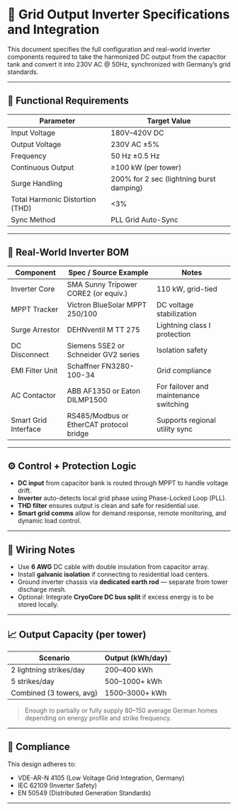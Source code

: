 # 🔌 Grid Output Inverter Specifications and Integration

This document specifies the full configuration and real-world inverter components required to take the harmonized DC output from the capacitor tank and convert it into 230V AC @ 50Hz, synchronized with Germany’s grid standards.

---

## 🎯 Functional Requirements

| Parameter         | Target Value              |
|------------------|---------------------------|
| Input Voltage     | 180V–420V DC              |
| Output Voltage    | 230V AC ±5%               |
| Frequency         | 50 Hz ±0.5 Hz             |
| Continuous Output | ≥100 kW (per tower)       |
| Surge Handling    | 200% for 2 sec (lightning burst damping) |
| Total Harmonic Distortion (THD) | <3%        |
| Sync Method       | PLL Grid Auto-Sync        |

---

## 🧰 Real-World Inverter BOM

| Component                  | Spec / Source Example                        | Notes |
|---------------------------|----------------------------------------------|-------|
| Inverter Core             | SMA Sunny Tripower CORE2 (or equiv.)         | 110 kW, grid-tied |
| MPPT Tracker              | Victron BlueSolar MPPT 250/100               | DC voltage stabilization |
| Surge Arrestor            | DEHNventil M TT 275                          | Lightning class I protection |
| DC Disconnect             | Siemens 5SE2 or Schneider GV2 series         | Isolation safety |
| EMI Filter Unit           | Schaffner FN3280-100-34                      | Grid compliance |
| AC Contactor              | ABB AF1350 or Eaton DILMP1500                | For failover and maintenance switching |
| Smart Grid Interface      | RS485/Modbus or EtherCAT protocol bridge     | Supports regional utility sync |

---

## ⚙️ Control + Protection Logic

- **DC input** from capacitor bank is routed through MPPT to handle voltage drift.
- **Inverter** auto-detects local grid phase using Phase-Locked Loop (PLL).
- **THD filter** ensures output is clean and safe for residential use.
- **Smart grid comms** allow for demand response, remote monitoring, and dynamic load control.

---

## 🧪 Wiring Notes

- Use **6 AWG** DC cable with double insulation from capacitor array.
- Install **galvanic isolation** if connecting to residential load centers.
- Ground inverter chassis via **dedicated earth rod** — separate from tower discharge mesh.
- Optional: Integrate **CryoCore DC bus split** if excess energy is to be stored locally.

---

## 📈 Output Capacity (per tower)

| Scenario                     | Output (kWh/day) |
|-----------------------------|------------------|
| 2 lightning strikes/day     | 200–400 kWh      |
| 5 strikes/day               | 500–1000+ kWh    |
| Combined (3 towers, avg)    | 1500–3000+ kWh   |

> Enough to partially or fully supply 80–150 average German homes depending on energy profile and strike frequency.

---

## 📎 Compliance

This design adheres to:
- VDE-AR-N 4105 (Low Voltage Grid Integration, Germany)
- IEC 62109 (Inverter Safety)
- EN 50549 (Distributed Generation Standards)

---
